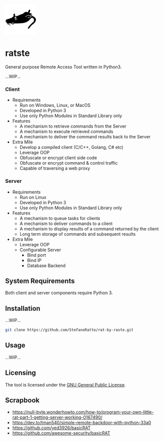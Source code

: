 ![ratste_logo](./images/ratste.png)

# ratste
General purpose Remote Access Tool written in Python3.

...WIP...

### Client
* Requirements
  - Run on Windows, Linux, or MacOS
  - Developed in Python 3
  - Use only Python Modules in Standard Library only
* Features
  - A mechanism to retrieve commands from the Server
  - A mechanism to execute retrieved commands
  - A mechanism to deliver the command results back to the Server
* Extra Mile
  - Develop a compiled client (C/C++, Golang, C# etc)
  - Leverage OOP
  - Obfuscate or encrypt client side code
  - Obfuscate or encrypt command & control traffic
  - Capable of traversing a web proxy

### Server
* Requirements 
  - Run on Linux
  - Developed in Python 3
  - Use only Python Modules in Standard Library only
* Features
  - A mechanism to queue tasks for clients
  - A mechanism to deliver commands to a client
  - A mechanism to display results of a command returned by the client
  - Long term storage of commands and subsequent results
* Extra Mile
  - Leverage OOP
  - Configurable Server
    + Bind port
    + Bind IP
    + Database Backend

## System Requirements

Both client and server components require Python 3.

## Installation

...WIP...

```Bash
git clone https://github.com/StefanoRatto/rat-by-raste.git
```

## Usage

...WIP...

## Licensing

The tool is licensed under the [GNU General Public License](https://www.gnu.org/licenses/gpl-3.0.en.html).

## Scrapbook

* https://null-byte.wonderhowto.com/how-to/program-your-own-little-rat-part-1-getting-server-working-0167490/
* https://dev.to/tman540/simple-remote-backdoor-with-python-33a0
* https://github.com/yed3926/basicRAT
* https://github.com/awesome-security/basicRAT
